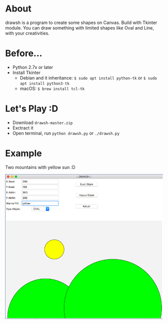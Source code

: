# About
drawsh is a program to create some shapes on Canvas. Build with Tkinter module. You can draw something with limited shapes like Oval and Line, with your creativities.

# Before...
* Python 2.7x or later
* Install Tkinter
  * Debian and it inheritance: ```$ sudo apt install python-tk``` or ```$ sudo apt install python3-tk```
  * macOS: ```$ brew install tcl-tk```

# Let's Play :D
* Download ```drawsh-master.zip```
* Exctract it
* Open terminal, run ```python drawsh.py``` or ```./drawsh.py```

# Example

Two mountains with yellow sun :D

![Image of sc](https://github.com/HilmiZul/drawsh/blob/master/sc.png)
